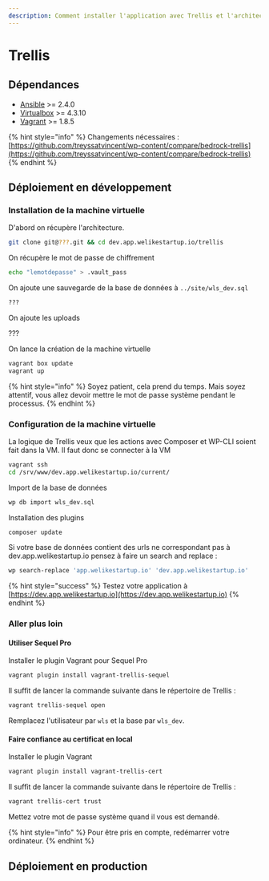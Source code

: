 ```yaml
---
description: Comment installer l'application avec Trellis et l'architecture Bedrock
---
```


# Trellis

## Dépendances

* [Ansible](https://docs.ansible.com/ansible/intro_installation.html#latest-releases-via-pip) &gt;= 2.4.0
* [Virtualbox](https://www.virtualbox.org/wiki/Downloads) &gt;= 4.3.10
* [Vagrant](https://www.vagrantup.com/downloads.html) &gt;= 1.8.5

{% hint style="info" %}
Changements nécessaires : [https://github.com/treyssatvincent/wp-content/compare/bedrock-trellis](https://github.com/treyssatvincent/wp-content/compare/bedrock-trellis)
{% endhint %}

## Déploiement en développement

### Installation de la machine virtuelle

D'abord on récupère l'architecture.

```bash
git clone git@???.git && cd dev.app.welikestartup.io/trellis
```

On récupère le mot de passe de chiffrement

```bash
echo "lemotdepasse" > .vault_pass
```

On ajoute une sauvegarde de la base de données à `../site/wls_dev.sql`

```bash
???
```

On ajoute les uploads

???

On lance la création de la machine virtuelle

```bash
vagrant box update
vagrant up
```

{% hint style="info" %}
Soyez patient, cela prend du temps. Mais soyez attentif, vous allez devoir mettre le mot de passe système pendant le processus.
{% endhint %}

### Configuration de la machine virtuelle

La logique de Trellis veux que les actions avec Composer et WP-CLI soient fait dans la VM. Il faut donc se connecter à la VM

```bash
vagrant ssh
cd /srv/www/dev.app.welikestartup.io/current/
```

Import de la base de données

```bash
wp db import wls_dev.sql
```

Installation des plugins

```bash
composer update
```

Si votre base de données contient des urls ne correspondant pas à dev.app.welikestartup.io pensez à faire un search and replace :

```bash
wp search-replace 'app.welikestartup.io' 'dev.app.welikestartup.io'
```

{% hint style="success" %}
Testez votre application à [https://dev.app.welikestartup.io](https://dev.app.welikestartup.io)
{% endhint %}

### Aller plus loin

#### Utiliser Sequel Pro

Installer le plugin Vagrant pour Sequel Pro

```bash
vagrant plugin install vagrant-trellis-sequel
```

Il suffit de lancer la commande suivante dans le répertoire de Trellis :

```bash
vagrant trellis-sequel open
```

Remplacez l'utilisateur par `wls` et la base par `wls_dev`.

#### Faire confiance au certificat en local

Installer le plugin Vagrant

```bash
vagrant plugin install vagrant-trellis-cert
```

Il suffit de lancer la commande suivante dans le répertoire de Trellis :

```bash
vagrant trellis-cert trust
```

Mettez votre mot de passe système quand il vous est demandé.

{% hint style="info" %}
Pour être pris en compte, redémarrer votre ordinateur.
{% endhint %}

## Déploiement en production

